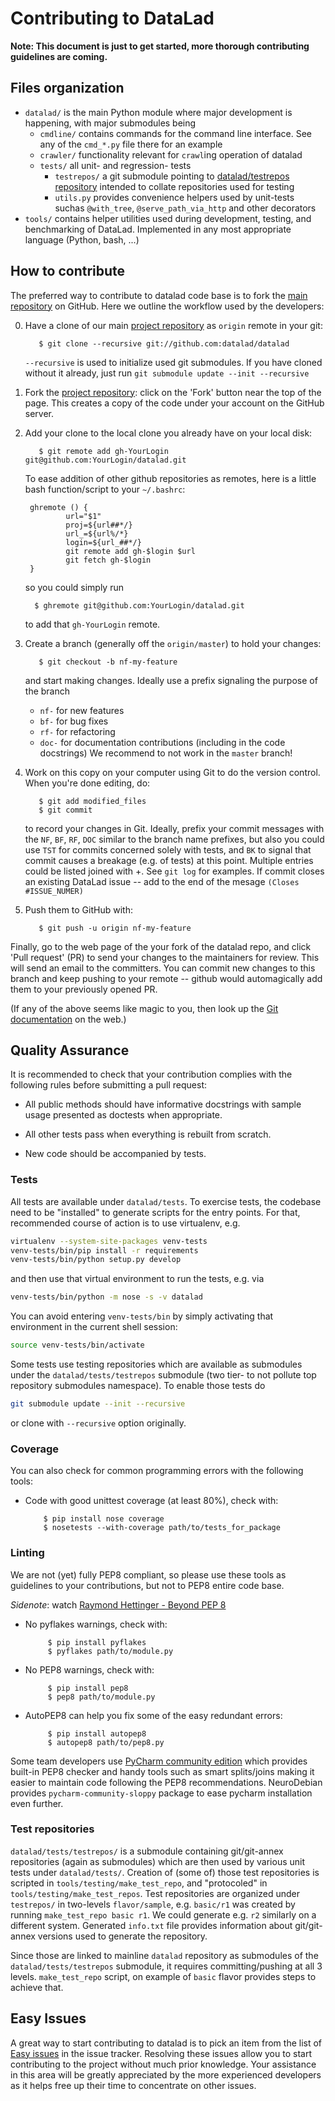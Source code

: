 Contributing to DataLad
=======================

**Note: This document is just to get started, more thorough
contributing guidelines are coming.**

Files organization
------------------

- `datalad/` is the main Python module where major development is happening,
  with major submodules being
    - `cmdline/` contains commands for the command line interface.  See any of
      the `cmd_*.py` file there for an example
    - `crawler/` functionality relevant for `crawl`ing operation of datalad
    - `tests/` all unit- and regression- tests
        - `testrepos/` a git submodule pointing to
          [datalad/testrepos repository](http://github.com/datalad/testrepos/)
          intended to collate repositories used for testing
        - `utils.py` provides convenience helpers used by unit-tests suchas
          `@with_tree`, `@serve_path_via_http` and other decorators
- `tools/` contains helper utilities used during development, testing, and
  benchmarking of DataLad.  Implemented in any most appropriate language
  (Python, bash, ...)

How to contribute
-----------------

The preferred way to contribute to datalad code base is to fork the
[main repository](http://github.com/datalad/datalad/) on GitHub.  Here
we outline the workflow used by the developers:

[gh-datalad]: http://github.com/datalad/datalad

0. Have a clone of our main [project repository][gh-datalad] as `origin`
   remote in your git:

          $ git clone --recursive git://github.com:datalad/datalad

    `--recursive` is used to initialize used git submodules.  If you have cloned
    without it already, just run `git submodule update --init --recursive`

1. Fork the [project repository][gh-datalad]: click on the 'Fork'
   button near the top of the page. This creates a copy of the code
   under your account on the GitHub server.

2. Add your clone to the local clone you already have on your local disk:

          $ git remote add gh-YourLogin git@github.com:YourLogin/datalad.git

    To ease addition of other github repositories as remotes, here is
    a little bash function/script to your `~/.bashrc`:

        ghremote () {
                url="$1"
                proj=${url##*/}
                url_=${url%/*}
                login=${url_##*/}
                git remote add gh-$login $url
                git fetch gh-$login
        }

    so you could simply run

         $ ghremote git@github.com:YourLogin/datalad.git

    to add that `gh-YourLogin` remote.

3. Create a branch (generally off the `origin/master`) to hold your changes:

          $ git checkout -b nf-my-feature

    and start making changes. Ideally use a prefix signaling the purpose of the
    branch
    - `nf-` for new features
    - `bf-` for bug fixes
    - `rf-` for refactoring
    - `doc-` for documentation contributions (including in the code docstrings)
    We recommend to not work in the ``master`` branch!

4. Work on this copy on your computer using Git to do the version control. When
   you're done editing, do:

          $ git add modified_files
          $ git commit

   to record your changes in Git.  Ideally, prefix your commit messages with the
   `NF`, `BF`, `RF`, `DOC` similar to the branch name prefixes, but also you
   could use `TST` for commits concerned solely with tests, and `BK` to signal
   that commit causes a breakage (e.g. of tests) at this point.  Multiple
   entries could be listed joined with +.  See `git log` for examples.  If
   commit closes an existing DataLad issue -- add to the end of the mesage
   `(Closes #ISSUE_NUMER)`

5. Push them to GitHub with:

          $ git push -u origin nf-my-feature

  Finally, go to the web page of the your fork of the datalad repo, and click
'Pull request' (PR) to send your changes to the maintainers for review. This
will send an email to the committers.  You can commit new changes to this branch
and keep pushing to your remote -- github would automagically add them to your
previously opened PR.

(If any of the above seems like magic to you, then look up the
[Git documentation](http://git-scm.com/documentation) on the web.)


Quality Assurance
-----------------

It is recommended to check that your contribution complies with the following
rules before submitting a pull request:

- All public methods should have informative docstrings with sample usage
  presented as doctests when appropriate.

- All other tests pass when everything is rebuilt from scratch.

- New code should be accompanied by tests.


### Tests

All tests are available under `datalad/tests`.  To exercise tests, the codebase
need to be "installed" to generate scripts for the entry points.  For that,
recommended course of action is to use virtualenv, e.g.

```sh
virtualenv --system-site-packages venv-tests
venv-tests/bin/pip install -r requirements
venv-tests/bin/python setup.py develop
```

and then use that virtual environment to run the tests, e.g. via

```sh
venv-tests/bin/python -m nose -s -v datalad
```

You can avoid entering `venv-tests/bin` by simply activating that environment in
the current shell session:

```sh
source venv-tests/bin/activate
```

Some tests use testing repositories which are available as submodules
under the `datalad/tests/testrepos` submodule (two tier- to not pollute
top repository submodules namespace).  To enable those tests do

```sh
git submodule update --init --recursive
```

or clone with `--recursive` option originally.


### Coverage

You can also check for common programming errors with the following tools:

- Code with good unittest coverage (at least 80%), check with:

          $ pip install nose coverage
          $ nosetests --with-coverage path/to/tests_for_package


### Linting

We are not (yet) fully PEP8 compliant, so please use these tools as
guidelines to your contributions, but not to PEP8 entire code
base.

*Sidenote*: watch [Raymond Hettinger - Beyond PEP 8][beyond-pep8]

[beyond-pep8]: https://www.youtube.com/watch?v=wf-BqAjZb8M

- No pyflakes warnings, check with:

           $ pip install pyflakes
           $ pyflakes path/to/module.py

- No PEP8 warnings, check with:

           $ pip install pep8
           $ pep8 path/to/module.py

- AutoPEP8 can help you fix some of the easy redundant errors:

           $ pip install autopep8
           $ autopep8 path/to/pep8.py

Some team developers use
[PyCharm community edition](https://www.jetbrains.com/pycharm) which
provides built-in PEP8 checker and handy tools such as smart
splits/joins making it easier to maintain code following the PEP8
recommendations.  NeuroDebian provides `pycharm-community-sloppy`
package to ease pycharm installation even further.

### Test repositories

`datalad/tests/testrepos/` is a submodule containing git/git-annex repositories
(again as submodules) which are then used by various unit tests under
`datalad/tests/`.  Creation of (some of) those test repositories is scripted in
`tools/testing/make_test_repo`, and "protocoled" in
`tools/testing/make_test_repos`.  Test repositories are organized under
`testrepos/` in two-levels `flavor/sample`, e.g. `basic/r1` was created by
running `make_test_repo basic r1`.  We could generate e.g. `r2` similarly on a
different system.  Generated `info.txt` file provides information about
git/git-annex versions used to generate the repository.

Since those are linked to mainline `datalad` repository as submodules of the
`datalad/tests/testrepos` submodule, it requires committing/pushing at all 3
levels. `make_test_repo` script, on example of `basic` flavor provides steps to
achieve that.


Easy Issues
-----------

A great way to start contributing to datalad is to pick an item from the list of
[Easy issues](https://github.com/datalad/datalad/labels/easy) in the issue
tracker. Resolving these issues allow you to start contributing to the project
without much prior knowledge. Your assistance in this area will be greatly
appreciated by the more experienced developers as it helps free up their time to
concentrate on other issues.
